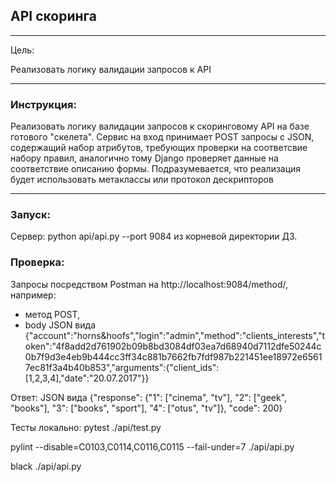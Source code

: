 ## API скоринга
***
Цель:

Реализовать логику валидации запросов к API
***
### Инструкция:
Реализовать логику валидации запросов к скоринговому API на базе готового "скелета". Сервис на вход принимает POST запросы с JSON,
содержащий набор атрибутов, требующих проверки на соответсвие набору правил, аналогично тому Django проверяет данные на соответствие
описанию формы. Подразумевается, что реализация будет использовать метаклассы или протокол дескрипторов
***
### Запуск:
Сервер: python api/api.py --port 9084 из корневой директории ДЗ.
### Проверка:
Запросы посредством Postman на http://localhost:9084/method/, например:
- метод POST,
- body JSON вида {"account":"horns&hoofs","login":"admin","method":"clients_interests","token":"4f8add2d761902b09b8bd3084df03ea7d68940d7112dfe50244c0b7f9d3e4eb9b444cc3ff34c881b7662fb7fdf987b221451ee18972e65617ec81f3a4b40b853","arguments":{"client_ids":[1,2,3,4],"date":"20.07.2017"}}

Ответ:
JSON вида {"response": {"1": ["cinema", "tv"], "2": ["geek", "books"], "3": ["books", "sport"], "4": ["otus", "tv"]}, "code": 200}

Тесты локально:  pytest ./api/test.py

pylint --disable=C0103,C0114,C0116,C0115 --fail-under=7 ./api/api.py

black ./api/api.py
